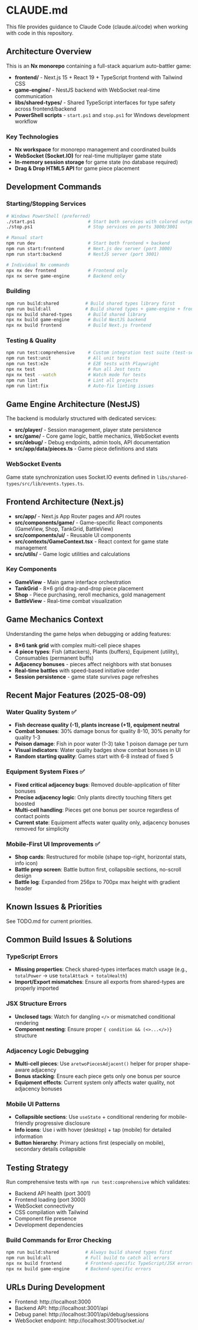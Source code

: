 # CLAUDE.md

This file provides guidance to Claude Code (claude.ai/code) when working with code in this repository.

## Architecture Overview

This is an **Nx monorepo** containing a full-stack aquarium auto-battler game:

- **frontend/** - Next.js 15 + React 19 + TypeScript frontend with Tailwind CSS
- **game-engine/** - NestJS backend with WebSocket real-time communication
- **libs/shared-types/** - Shared TypeScript interfaces for type safety across frontend/backend
- **PowerShell scripts** - `start.ps1` and `stop.ps1` for Windows development workflow

### Key Technologies
- **Nx workspace** for monorepo management and coordinated builds
- **WebSocket (Socket.IO)** for real-time multiplayer game state
- **In-memory session storage** for game state (no database required)
- **Drag & Drop HTML5 API** for game piece placement

## Development Commands

### Starting/Stopping Services
```bash
# Windows PowerShell (preferred)
./start.ps1                    # Start both services with colored output
./stop.ps1                     # Stop services on ports 3000/3001

# Manual start
npm run dev                    # Start both frontend + backend
npm run start:frontend         # Next.js dev server (port 3000)
npm run start:backend          # NestJS server (port 3001)

# Individual Nx commands  
npx nx dev frontend            # Frontend only
npx nx serve game-engine       # Backend only
```

### Building
```bash
npm run build:shared          # Build shared types library first
npm run build:all             # Build shared types + game-engine + frontend
npx nx build shared-types      # Build shared library
npx nx build game-engine       # Build NestJS backend
npx nx build frontend          # Build Next.js frontend
```

### Testing & Quality
```bash
npm run test:comprehensive     # Custom integration test suite (test-setup.js)
npm run test:unit              # All unit tests
npm run test:e2e               # E2E tests with Playwright
npx nx test                    # Run all Jest tests
npx nx test --watch            # Watch mode for tests
npm run lint                   # Lint all projects
npm run lint:fix               # Auto-fix linting issues
```

## Game Engine Architecture (NestJS)

The backend is modularly structured with dedicated services:

- **src/player/** - Session management, player state persistence 
- **src/game/** - Core game logic, battle mechanics, WebSocket events
- **src/debug/** - Debug endpoints, admin tools, API documentation
- **src/app/data/pieces.ts** - Game piece definitions and stats

### WebSocket Events
Game state synchronization uses Socket.IO events defined in `libs/shared-types/src/lib/events.types.ts`.

## Frontend Architecture (Next.js)

- **src/app/** - Next.js App Router pages and API routes
- **src/components/game/** - Game-specific React components (GameView, Shop, TankGrid, BattleView)
- **src/components/ui/** - Reusable UI components  
- **src/contexts/GameContext.tsx** - React context for game state management
- **src/utils/** - Game logic utilities and calculations

### Key Components
- **GameView** - Main game interface orchestration
- **TankGrid** - 8×6 grid drag-and-drop piece placement  
- **Shop** - Piece purchasing, reroll mechanics, gold management
- **BattleView** - Real-time combat visualization

## Game Mechanics Context

Understanding the game helps when debugging or adding features:

- **8×6 tank grid** with complex multi-cell piece shapes
- **4 piece types**: Fish (attackers), Plants (buffers), Equipment (utility), Consumables (permanent buffs)
- **Adjacency bonuses** - pieces affect neighbors with stat bonuses
- **Real-time battles** with speed-based initiative order
- **Session persistence** - game state survives page refreshes

## Recent Major Features (2025-08-09)

### Water Quality System ✅
- **Fish decrease quality (-1), plants increase (+1), equipment neutral**
- **Combat bonuses**: 30% damage bonus for quality 8-10, 30% penalty for quality 1-3
- **Poison damage**: Fish in poor water (1-3) take 1 poison damage per turn
- **Visual indicators**: Water quality badges show combat bonuses in UI
- **Random starting quality**: Games start with 6-8 instead of fixed 5

### Equipment System Fixes ✅
- **Fixed critical adjacency bugs**: Removed double-application of filter bonuses
- **Precise adjacency logic**: Only plants directly touching filters get boosted
- **Multi-cell handling**: Pieces get one bonus per source regardless of contact points
- **Current state**: Equipment affects water quality only, adjacency bonuses removed for simplicity

### Mobile-First UI Improvements ✅
- **Shop cards**: Restructured for mobile (shape top-right, horizontal stats, info icon)
- **Battle prep screen**: Battle button first, collapsible sections, no-scroll design
- **Battle log**: Expanded from 256px to 700px max height with gradient header

## Known Issues & Priorities

See TODO.md for current priorities.

## Common Build Issues & Solutions

### TypeScript Errors
- **Missing properties**: Check shared-types interfaces match usage (e.g., `totalPower` → use `totalAttack + totalHealth`)
- **Import/Export mismatches**: Ensure all exports from shared-types are properly imported

### JSX Structure Errors
- **Unclosed tags**: Watch for dangling `</>` or mismatched conditional rendering
- **Component nesting**: Ensure proper `{ condition && (<>...</>)}` structure

### Adjacency Logic Debugging
- **Multi-cell pieces**: Use `aretwoPiecesAdjacent()` helper for proper shape-aware adjacency
- **Bonus stacking**: Ensure each piece gets only one bonus per source
- **Equipment effects**: Current system only affects water quality, not adjacency bonuses

### Mobile UI Patterns
- **Collapsible sections**: Use `useState` + conditional rendering for mobile-friendly progressive disclosure
- **Info icons**: Use ℹ️ with hover (desktop) + tap (mobile) for detailed information
- **Button hierarchy**: Primary actions first (especially on mobile), secondary details collapsible

## Testing Strategy

Run comprehensive tests with `npm run test:comprehensive` which validates:
- Backend API health (port 3001)
- Frontend loading (port 3000) 
- WebSocket connectivity
- CSS compilation with Tailwind
- Component file presence
- Development dependencies

### Build Commands for Error Checking
```bash
npm run build:shared          # Always build shared types first
npm run build:all             # Full build to catch all errors
npx nx build frontend         # Frontend-specific TypeScript/JSX errors
npx nx build game-engine      # Backend-specific errors
```

## URLs During Development
- Frontend: http://localhost:3000
- Backend API: http://localhost:3001/api  
- Debug panel: http://localhost:3001/api/debug/sessions
- WebSocket endpoint: http://localhost:3001/socket.io/
